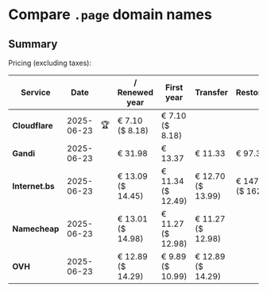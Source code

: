 # Compare `.page` domain names

## Summary

Pricing (excluding taxes):

| Service | Date |  | / Renewed year | First year | Transfer | Restoration |
|--|--|--|--|--|--|--|
| **Cloudflare** | 2025-06-23 | 🏆 | € 7.10<br>($ 8.18) | € 7.10<br>($ 8.18) |  |  |
| **Gandi** | 2025-06-23 |  | € 31.98 | € 13.37 | € 11.33 | € 97.36 |
| **Internet.bs** | 2025-06-23 |  | € 13.09<br>($ 14.45) | € 11.34<br>($ 12.49) | € 12.70<br>($ 13.99) | € 147.89<br>($ 162.95) |
| **Namecheap** | 2025-06-23 |  | € 13.01<br>($ 14.98) | € 11.27<br>($ 12.98) | € 11.27<br>($ 12.98) |  |
| **OVH** | 2025-06-23 |  | € 12.89<br>($ 14.29) | € 9.89<br>($ 10.99) | € 12.89<br>($ 14.29) |  |
